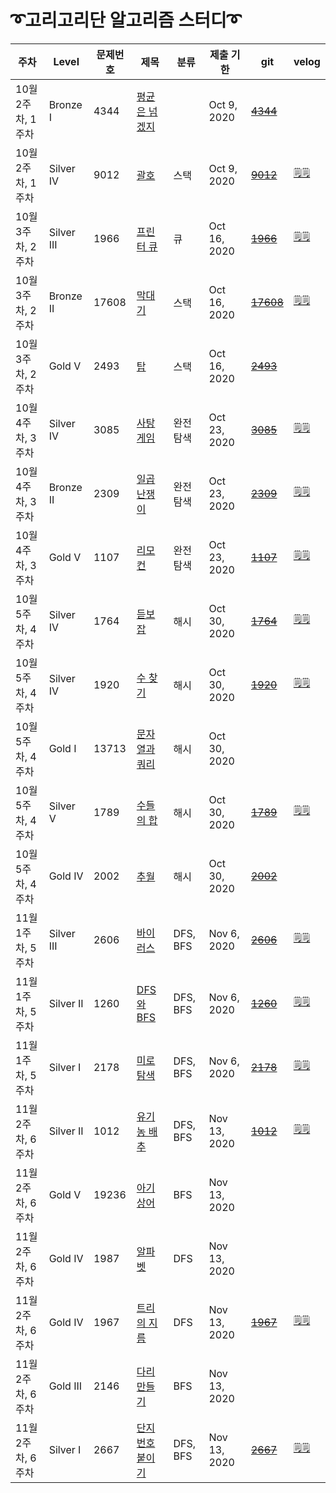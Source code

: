 # ➰고리고리단 알고리즘 스터디➰

|주차          |Level     |문제번호 |제목     |분류 |제출 기한       |git  |velog      |
|------------|----------|-----|-------|---|------------|------|------------|
|10월 2주차, 1주차|Bronze I  |4344 |[평균은 넘겠지](https://www.acmicpc.net/problem/4344)|   |Oct 9, 2020 |~~[4344](https://github.com/YoonAh-dev/BaekJoon-Algorithm/blob/master/Algorithm/baekjoon_4344.cpp)~~|
|10월 2주차, 1주차|Silver IV |9012 |[괄호](https://www.acmicpc.net/problem/9012)    |스택 |Oct 9, 2020 |~~[9012](https://github.com/YoonAh-dev/BaekJoon-Algorithm/blob/master/Algorithm/baekjoon_9012.cpp)~~| [🗒🗒](https://velog.io/@yoonah-dev/9012%EB%B2%88-%EA%B4%84%ED%98%B8C)
|10월 3주차, 2주차|Silver III|1966 |[프린터 큐](https://www.acmicpc.net/problem/1966)  |큐  |Oct 16, 2020|~~[1966](https://github.com/YoonAh-dev/BaekJoon-Algorithm/blob/master/Algorithm/baekjoon_1966.cpp)~~|[🗒🗒](https://velog.io/@yoonah-dev/1966%EB%B2%88-%ED%94%84%EB%A6%B0%ED%84%B0-%ED%81%90c)
|10월 3주차, 2주차|Bronze II |17608|[막대기](https://www.acmicpc.net/problem/17608)    |스택 |Oct 16, 2020|~~[17608](https://github.com/YoonAh-dev/BaekJoon-Algorithm/blob/master/Algorithm/baekjoon_17608.cpp)~~| [🗒🗒](https://velog.io/@yoonah-dev/17608%EB%B2%88-%EB%A7%89%EB%8C%80%EA%B8%B0c)
|10월 3주차, 2주차|Gold V    |2493 |[탑](https://www.acmicpc.net/problem/2493)      |스택 |Oct 16, 2020|~~[2493](https://github.com/YoonAh-dev/BaekJoon-Algorithm/blob/master/Algorithm/baekjoon_2493.cpp)~~|
|10월 4주차, 3주차|Silver IV |3085|[사탕 게임](https://www.acmicpc.net/problem/3085)      |완전탐색 |Oct 23, 2020|~~[3085](https://github.com/YoonAh-dev/BaekJoon-Algorithm/blob/master/Algorithm/baekjoon_3085.cpp)~~|[🗒🗒](https://velog.io/@yoonah-dev/3085%EB%B2%88-%EC%82%AC%ED%83%95-%EA%B2%8C%EC%9E%84c)
|10월 4주차, 3주차|Bronze II  |2309|[일곱 난쟁이](https://www.acmicpc.net/problem/2309)      |완전탐색 |Oct 23, 2020|~~[2309](https://github.com/YoonAh-dev/BaekJoon-Algorithm/blob/master/Algorithm/baekjoon_2309.cpp)~~|[🗒🗒](https://velog.io/@yoonah-dev/2309%EB%B2%88-%EC%9D%BC%EA%B3%B1-%EB%82%9C%EC%9F%81%EC%9D%B4c)
|10월 4주차, 3주차|Gold V |1107|[리모컨](https://www.acmicpc.net/problem/1107)      |완전탐색 |Oct 23, 2020|~~[1107](https://github.com/YoonAh-dev/BaekJoon-Algorithm/blob/master/Algorithm/baekjoon_1107.cpp)~~|[🗒🗒](https://velog.io/@yoonah-dev/1107%EB%B2%88-%EB%A6%AC%EB%AA%A8%EC%BB%A8c)
|10월 5주차, 4주차|Silver IV |1764|[듣보잡](https://www.acmicpc.net/problem/1764)    |해시 |Oct 30, 2020|~~[1764](https://github.com/YoonAh-dev/BaekJoon-Algorithm/blob/master/Algorithm/baekjoon_1764.cpp)~~|[🗒🗒](https://velog.io/@yoonah-dev/1764%EB%B2%88-%EB%93%A3%EB%B3%B4%EC%9E%A1c)
|10월 5주차, 4주차|Silver IV |1920|[수 찾기](https://www.acmicpc.net/problem/1920)   |해시 |Oct 30, 2020|~~[1920](https://github.com/YoonAh-dev/BaekJoon-Algorithm/blob/master/Algorithm/baekjoon_1920.cpp)~~|[🗒🗒](https://velog.io/@yoonah-dev/1920%EB%B2%88-%EC%88%98-%EC%B0%BE%EA%B8%B0c)
|10월 5주차, 4주차|Gold I |13713|[문자열과 쿼리](https://www.acmicpc.net/problem/13713) |해시 |Oct 30, 2020|
|10월 5주차, 4주차|Silver V | 1789|[수들의 합](https://www.acmicpc.net/problem/1789)   |해시 |Oct 30, 2020|~~[1789](https://github.com/YoonAh-dev/BaekJoon-Algorithm/blob/master/Algorithm/baekjoon_1789.cpp)~~|[🗒🗒](https://velog.io/@yoonah-dev/1789%EB%B2%88-%EC%88%98%EB%93%A4%EC%9D%98-%ED%95%A9c)
|10월 5주차, 4주차|Gold IV |2002| [추월](https://www.acmicpc.net/problem/2002)   |해시 |Oct 30, 2020|~~[2002](https://github.com/YoonAh-dev/BaekJoon-Algorithm/blob/master/Algorithm/baekjoon_2002.cpp)~~|
|11월 1주차, 5주차|Silver III |2606|[바이러스](https://www.acmicpc.net/problem/2606)  |DFS, BFS |Nov 6, 2020|~~[2606](https://github.com/YoonAh-dev/BaekJoon-Algorithm/blob/master/Algorithm/baekjoon_2606.cpp)~~|[🗒🗒](https://velog.io/@yoonah-dev/2606%EB%B2%88-%EB%B0%94%EC%9D%B4%EB%9F%AC%EC%8A%A4c)
|11월 1주차, 5주차|Silver II |1260|[DFS와 BFS](https://www.acmicpc.net/problem/1260)  |DFS, BFS |Nov 6, 2020|~~[1260](https://github.com/YoonAh-dev/BaekJoon-Algorithm/blob/master/Algorithm/baekjoon_1260.cpp)~~|[🗒🗒](https://velog.io/@yoonah-dev/1260%EB%B2%88-DFS%EC%99%80-BFSc)
|11월 1주차, 5주차|Silver I |2178|[미로 탐색](https://www.acmicpc.net/problem/2178)  |DFS, BFS |Nov 6, 2020|~~[2178](https://github.com/YoonAh-dev/BaekJoon-Algorithm/blob/master/Algorithm/baekjoon_2178.cpp)~~|[🗒🗒](https://velog.io/@yoonah-dev/2178%EB%B2%88-%EB%AF%B8%EB%A1%9C-%ED%83%90%EC%83%89c)|
|11월 2주차, 6주차|Silver II |1012|[유기농 배추](https://www.acmicpc.net/problem/1012)  |DFS, BFS |Nov 13, 2020|~~[1012](https://github.com/YoonAh-dev/BaekJoon-Algorithm/blob/master/Algorithm/baekjoon_1012.cpp)~~|[🗒🗒](https://velog.io/@yoonah-dev/1012%EB%B2%88-%EC%9C%A0%EA%B8%B0%EB%86%8D-%EB%B0%B0%EC%B6%94c)|
|11월 2주차, 6주차|Gold V |19236|[아기상어](https://www.acmicpc.net/problem/16236)  |BFS |Nov 13, 2020|
|11월 2주차, 6주차|Gold IV |1987|[알파벳](https://www.acmicpc.net/problem/1987)  |DFS |Nov 13, 2020|
|11월 2주차, 6주차|Gold IV |1967|[트리의 지름](https://www.acmicpc.net/problem/1967)  |DFS |Nov 13, 2020|~~[1967](https://github.com/YoonAh-dev/BaekJoon-Algorithm/blob/master/Algorithm/baekjoon_1967.cpp)~~|[🗒🗒](https://velog.io/@yoonah-dev/1967%EB%B2%88-%ED%8A%B8%EB%A6%AC%EC%9D%98-%EC%A7%80%EB%A6%84c)|
|11월 2주차, 6주차|Gold III |2146|[다리 만들기](https://www.acmicpc.net/problem/2146)  |BFS |Nov 13, 2020|
|11월 2주차, 6주차|Silver I |2667|[단지번호붙이기](https://www.acmicpc.net/problem/2667)  |DFS, BFS |Nov 13, 2020|~~[2667](https://github.com/YoonAh-dev/BaekJoon-Algorithm/blob/master/Algorithm/baekjoon_2667.cpp)~~|[🗒🗒](https://velog.io/@yoonah-dev/2667%EB%B2%88-%EB%8B%A8%EC%A7%80%EB%B2%88%ED%98%B8%EB%B6%99%EC%9D%B4%EA%B8%B0c)|
